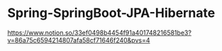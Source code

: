# Spring-SpringBoot-JPA-Hibernate
https://www.notion.so/33ef0498b4454f91a401748216581be3?v=86a75c6594214807afa58cf71646f240&pvs=4